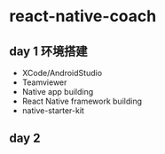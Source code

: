 # react-native-coach

## day 1 环境搭建
 * XCode/AndroidStudio
 * Teamviewer
 * Native app building
 * React Native framework building
 * native-starter-kit
 
## day 2 
 
